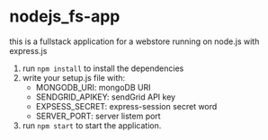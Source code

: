 # nodejs_fs-app

this is a fullstack application for a webstore
running on node.js with express.js

1. run `npm install` to install the dependencies
2. write your setup.js file with:
   - MONGODB_URI: mongoDB URI
   - SENDGRID_APIKEY: sendGrid API key
   - EXPSESS_SECRET: express-session secret word
   - SERVER_PORT: server listem port
3. run `npm start` to start the application.

